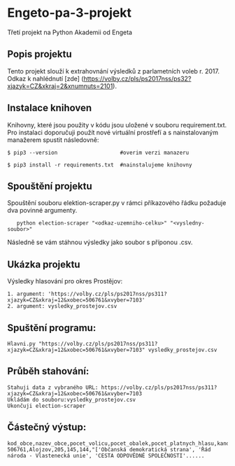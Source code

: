 # Engeto-pa-3-projekt
Třetí projekt na Python Akademii od Engeta

## Popis projektu
Tento projekt slouží k extrahovnání výsledků z parlametních voleb r. 2017. Odkaz k nahlédnutí [zde] (https://volby.cz/pls/ps2017nss/ps32?xjazyk=CZ&xkraj=2&xnumnuts=2101).

## Instalace knihoven
Knihovny, které jsou použity v kódu jsou uložené v souboru requirement.txt. Pro instalaci doporučuji použít nové virtuální prostřefí a s nainstalovaným manažerem spustit následovně:

    $ pip3 --version                    #overim verzi manazeru

    $ pip3 install -r requirements.txt  #nainstalujeme knihovny
    
## Spouštění projektu
Spouštění souboru elektion-scraper.py v rámci příkazového řádku požaduje dva povinné argumenty.

       python election-scraper "<odkaz-uzemniho-celku>" "<vysledny-soubor>"
       
Následně se vám stáhnou výsledky jako soubor s příponou .csv.

## Ukázka projektu
Výsledky hlasování pro okres Prostějov:

    1. argument: 'https://volby.cz/pls/ps2017nss/ps311?xjazyk=CZ&xkraj=12&xobec=506761&xvyber=7103'
    2. argument: vysledky_prostejov.csv
    
## Spuštění programu:

    Hlavni.py "https://volby.cz/pls/ps2017nss/ps311?xjazyk=CZ&xkraj=12&xobec=506761&xvyber=7103" vysledky_prostejov.csv

## Průběh stahování:

    Stahuji data z vybraného URL: https://volby.cz/pls/ps2017nss/ps311?xjazyk=CZ&xkraj=12&xobec=506761&xvyber=7103
    Ukládám do souboru:vysledky_prostejov.csv
    Ukončuji election-scraper

## Částečný výstup:

    kod_obce,nazev_obce,pocet_volicu,pocet_obalek,pocet_platnych_hlasu,kandidujici_stran....
    506761,Alojzov,205,145,144,"['Občanská demokratická strana', 'Řád národa - Vlastenecká unie', 'CESTA ODPOVĚDNÉ SPOLEČNOSTI'......
